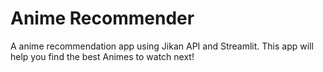 # Anime Recommender
A anime recommendation app using Jikan API and Streamlit. This app will help you find the best Animes to watch next!
